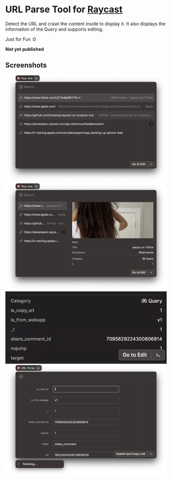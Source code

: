 # URL Parse Tool for [Raycast](https://www.raycast.com)

Detect the URL and crawl the content inside to display it. It also displays the information of the Query and supports editing.

Just for Fun :0

**Not yet published**

## Screenshots

![](screenshots/List%20View.png)
![](screenshots/List-Detail%20View.png)
![](screenshots/Query%20Meta.png)
![](screenshots/Edit%20Query.png)
